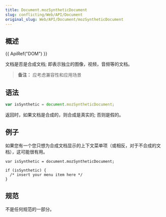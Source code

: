```yaml
---
title: Document.mozSyntheticDocument
slug: conflicting/Web/API/Document
original_slug: Web/API/Document/mozSyntheticDocument
---
```


## 概述

{{ ApiRef("DOM") }}

文档是否是合成文档; 即表示独立的图像，视频，音频等的文档。

> **备注：** 应考虑兼容性和应用场景

## 语法

```js
var isSynthetic = document.mozSyntheticDocument;
```

返回时，如果文档是合成的，则合成是真实的; 否则是假的。

## 例子

如果您有一个您只想为合成文档显示的上下文菜单项（或相反，对于不合成的文档），这可能很有用。

```
var isSynthetic = document.mozSyntheticDocument;

if (isSynthetic) {
  /* insert your menu item here */
}
```

## 规范

不是任何规范的一部分。
